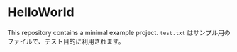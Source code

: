 # HelloWorld

This repository contains a minimal example project.
`test.txt` はサンプル用のファイルで、テスト目的に利用されます。
